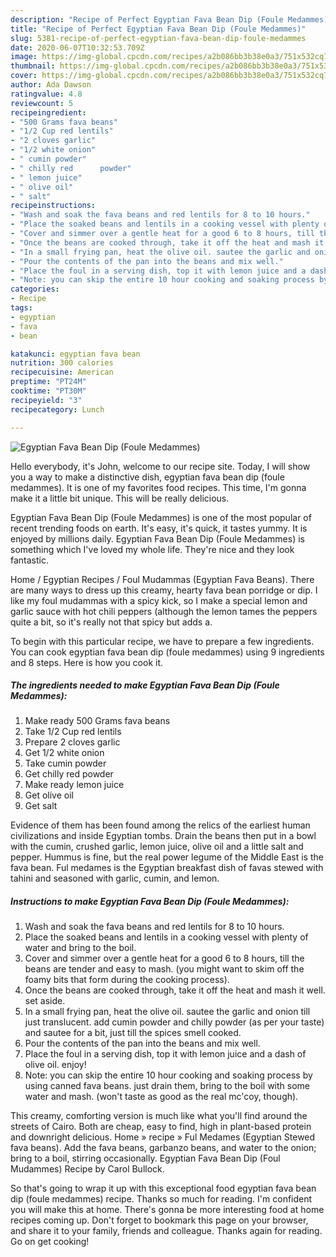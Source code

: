 ```yaml
---
description: "Recipe of Perfect Egyptian Fava Bean Dip (Foule Medammes)"
title: "Recipe of Perfect Egyptian Fava Bean Dip (Foule Medammes)"
slug: 5381-recipe-of-perfect-egyptian-fava-bean-dip-foule-medammes
date: 2020-06-07T10:32:53.709Z
image: https://img-global.cpcdn.com/recipes/a2b086bb3b38e0a3/751x532cq70/egyptian-fava-bean-dip-foule-medammes-recipe-main-photo.jpg
thumbnail: https://img-global.cpcdn.com/recipes/a2b086bb3b38e0a3/751x532cq70/egyptian-fava-bean-dip-foule-medammes-recipe-main-photo.jpg
cover: https://img-global.cpcdn.com/recipes/a2b086bb3b38e0a3/751x532cq70/egyptian-fava-bean-dip-foule-medammes-recipe-main-photo.jpg
author: Ada Dawson
ratingvalue: 4.8
reviewcount: 5
recipeingredient:
- "500 Grams fava beans"
- "1/2 Cup red lentils"
- "2 cloves garlic"
- "1/2 white onion"
- " cumin powder"
- " chilly red      powder"
- " lemon juice"
- " olive oil"
- " salt"
recipeinstructions:
- "Wash and soak the fava beans and red lentils for 8 to 10 hours."
- "Place the soaked beans and lentils in a cooking vessel with plenty of water and bring to the boil."
- "Cover and simmer over a gentle heat for a good 6 to 8 hours, till the beans are tender and easy to mash. (you might want to skim off the foamy bits that form during the cooking process)."
- "Once the beans are cooked through, take it off the heat and mash it well. set aside."
- "In a small frying pan, heat the olive oil. sautee the garlic and onion till just translucent. add cumin powder and chilly powder (as per your taste) and sautee for a bit, just till the spices smell cooked."
- "Pour the contents of the pan into the beans and mix well."
- "Place the foul in a serving dish, top it with lemon juice and a dash of olive oil. enjoy!"
- "Note: you can skip the entire 10 hour cooking and soaking process by using canned fava beans. just drain them, bring to the boil with some water and mash. (won&#39;t taste as good as the real mc&#39;coy, though)."
categories:
- Recipe
tags:
- egyptian
- fava
- bean

katakunci: egyptian fava bean 
nutrition: 300 calories
recipecuisine: American
preptime: "PT24M"
cooktime: "PT30M"
recipeyield: "3"
recipecategory: Lunch

---
```



![Egyptian Fava Bean Dip (Foule Medammes)](https://img-global.cpcdn.com/recipes/a2b086bb3b38e0a3/751x532cq70/egyptian-fava-bean-dip-foule-medammes-recipe-main-photo.jpg)

Hello everybody, it's John, welcome to our recipe site. Today, I will show you a way to make a distinctive dish, egyptian fava bean dip (foule medammes). It is one of my favorites food recipes. This time, I'm gonna make it a little bit unique. This will be really delicious.

Egyptian Fava Bean Dip (Foule Medammes) is one of the most popular of recent trending foods on earth. It's easy, it's quick, it tastes yummy. It is enjoyed by millions daily. Egyptian Fava Bean Dip (Foule Medammes) is something which I've loved my whole life. They're nice and they look fantastic.

Home / Egyptian Recipes / Foul Mudammas (Egyptian Fava Beans). There are many ways to dress up this creamy, hearty fava bean porridge or dip. I like my foul mudammas with a spicy kick, so I make a special lemon and garlic sauce with hot chili peppers (although the lemon tames the peppers quite a bit, so it&#39;s really not that spicy but adds a.


To begin with this particular recipe, we have to prepare a few ingredients. You can cook egyptian fava bean dip (foule medammes) using 9 ingredients and 8 steps. Here is how you cook it.

<!--inarticleads1-->

##### The ingredients needed to make Egyptian Fava Bean Dip (Foule Medammes):

1. Make ready 500 Grams fava beans
1. Take 1/2 Cup red lentils
1. Prepare 2 cloves garlic
1. Get 1/2 white onion
1. Take  cumin powder
1. Get  chilly red      powder
1. Make ready  lemon juice
1. Get  olive oil
1. Get  salt


Evidence of them has been found among the relics of the earliest human civilizations and inside Egyptian tombs. Drain the beans then put in a bowl with the cumin, crushed garlic, lemon juice, olive oil and a little salt and pepper. Hummus is fine, but the real power legume of the Middle East is the fava bean. Ful medames is the Egyptian breakfast dish of favas stewed with tahini and seasoned with garlic, cumin, and lemon. 

<!--inarticleads2-->

##### Instructions to make Egyptian Fava Bean Dip (Foule Medammes):

1. Wash and soak the fava beans and red lentils for 8 to 10 hours.
1. Place the soaked beans and lentils in a cooking vessel with plenty of water and bring to the boil.
1. Cover and simmer over a gentle heat for a good 6 to 8 hours, till the beans are tender and easy to mash. (you might want to skim off the foamy bits that form during the cooking process).
1. Once the beans are cooked through, take it off the heat and mash it well. set aside.
1. In a small frying pan, heat the olive oil. sautee the garlic and onion till just translucent. add cumin powder and chilly powder (as per your taste) and sautee for a bit, just till the spices smell cooked.
1. Pour the contents of the pan into the beans and mix well.
1. Place the foul in a serving dish, top it with lemon juice and a dash of olive oil. enjoy!
1. Note: you can skip the entire 10 hour cooking and soaking process by using canned fava beans. just drain them, bring to the boil with some water and mash. (won&#39;t taste as good as the real mc&#39;coy, though).


This creamy, comforting version is much like what you&#39;ll find around the streets of Cairo. Both are cheap, easy to find, high in plant-based protein and downright delicious. Home » recipe » Ful Medames (Egyptian Stewed fava beans). Add the fava beans, garbanzo beans, and water to the onion; bring to a boil, stirring occasionally. Egyptian Fava Bean Dip (Foul Mudammes) Recipe by Carol Bullock. 

So that's going to wrap it up with this exceptional food egyptian fava bean dip (foule medammes) recipe. Thanks so much for reading. I'm confident you will make this at home. There's gonna be more interesting food at home recipes coming up. Don't forget to bookmark this page on your browser, and share it to your family, friends and colleague. Thanks again for reading. Go on get cooking!
